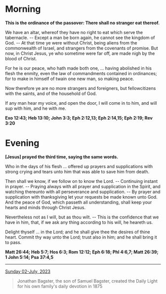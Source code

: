 # Morning

**This is the ordinance of the passover: There shall no stranger eat thereof.**
 
We have an altar, whereof they have no right to eat which serve the tabernacle. -- Except a man be born again, he cannot see the kingdom of God. -- At that time ye were without Christ, being aliens from the commonwealth of Israel, and strangers from the covenants of promise. But now, in Christ Jesus, ye who sometime were far off, are made nigh by the blood of Christ.
 
For he is our peace, who hath made both one, ... having abolished in his flesh the enmity, even the law of commandments contained in ordinances; for to make in himself of twain one new man, so making peace.
 
Now therefore ye are no more strangers and foreigners, but fellowcitizens with the saints, and of the household of God.
 
If any man hear my voice, and open the door, I will come in to him, and will sup with him, and he with me.  

**Exo 12:43; Heb 13:10; John 3:3; Eph 2:12,13; Eph 2:14,15; Eph 2:19; Rev 3:20**

# Evening

**[Jesus] prayed the third time, saying the same words.**
 
Who in the days of his flesh ... offered up prayers and supplications with strong crying and tears unto him that was able to save him from death.
 
Then shall we know, if we follow on to know the Lord. -- Continuing instant in prayer. -- Praying always with all prayer and supplication in the Spirit, and watching thereunto with all perseverance and supplication. -- By prayer and supplication with thanksgiving let your requests be made known unto God. And the peace of God, which passeth all understanding, shall keep your hearts and minds through Christ Jesus.
 
Nevertheless not as I will, but as thou wilt. -- This is the confidence that we have in him, that, if we ask any thing according to his will, he heareth us.
 
Delight thyself ... in the Lord; and he shall give thee the desires of thine heart. Commit thy way unto the Lord; trust also in him; and he shall bring it to pass.  

**Matt 26:44; Heb 5:7; Hos 6:3; Rom 12:12; Eph 6:18; Phl 4:6,7; Matt 26:39; 1 John 5:14; Psa 37:4,5**

---

[Sunday 02-July, 2023](https://t.me/s/daily_light)

> Jonathan Bagster, the son of Samuel Bagster, created the Daily Light for his own family's daily devotion in 1875

